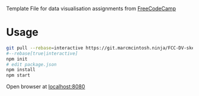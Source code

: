 Template File for data visualisation assignments from [FreeCodeCamp](https://www.freecodecamp.com)

# Usage
```bash
git pull --rebase=interactive https://git.marcmcintosh.ninja/FCC-DV-skeleton
#--rebase[true|interactive]
npm init
# edit package.json
npm install
npm start
```
Open browser at <localhost:8080>
